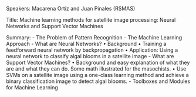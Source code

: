 Speakers: Macarena Ortiz and Juan Pinales (RSMAS)

Title: Machine learning methods for satellite image processing: Neural 
Networks and Support Vector Machines

Summary:
    - The Problem of Pattern Recognition
    - The Machine Learning Approach
    - What are Neural Networks?
        • Background
        • Training a feedforward neural network by backpropagation
        • Application: Using a neural network to classify algal blooms 
in a satellite image
    - What are Support Vector Machines?
        • Background and easy explanation of what they are and what 
they can do. Some math illustrated for the masochists.
        • Use SVMs on a satellite image using a one-class learning 
method and achieve a binary classification image to detect algal blooms.
    - Toolboxes and Modules for Machine Learning
